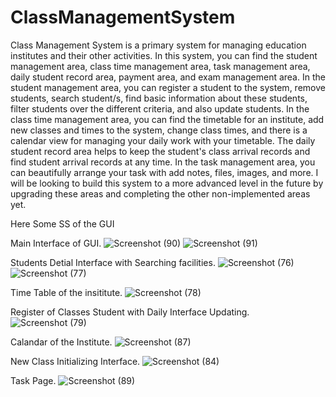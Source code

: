 # ClassManagementSystem
<p> Class Management System is a primary system for managing education institutes and their other activities. In this system, you can find the student management area, class time management area, task management area, daily student record area, payment area, and exam management area. In the student management area, you can register a student to the system, remove students, search student/s, find basic information about these students, filter students over the different criteria, and also update students. In the class time management area, you can find the timetable for an institute, add new classes and times to the system, change class times, and there is a calendar view for managing your daily work with your timetable. The daily student record area helps to keep the student's class arrival records and find student arrival records at any time. In the task management area, you can beautifully arrange your task with add notes, files, images, and more. I will be looking to build this system to a more advanced level in the future by upgrading these areas and completing the other non-implemented areas yet.</p>

Here Some SS of the GUI

Main Interface of GUI.
![Screenshot (90)](https://user-images.githubusercontent.com/85817726/160272880-57e353e2-ee8a-4030-9ba0-78c1af2f2512.png)
![Screenshot (91)](https://user-images.githubusercontent.com/85817726/160272884-a706501b-0cd3-43c8-b8ba-2fdb03954b18.png)

Students Detial Interface with Searching facilities.
![Screenshot (76)](https://user-images.githubusercontent.com/85817726/160272894-a91d7896-d1ff-4edf-a05a-1349317aad49.png)
![Screenshot (77)](https://user-images.githubusercontent.com/85817726/160272896-459858ff-f2c9-4005-ab78-b3ef741bee06.png)
  
 Time Table of the insititute.
![Screenshot (78)](https://user-images.githubusercontent.com/85817726/160272900-3a1fe659-7613-4be9-8385-5ad9fdd9ceab.png)

Register of Classes Student with Daily Interface Updating.
![Screenshot (79)](https://user-images.githubusercontent.com/85817726/160272908-587b1206-dc62-47c5-925c-11472cca5d86.png)

Calandar of the Institute.
![Screenshot (87)](https://user-images.githubusercontent.com/85817726/160272911-c6f6e000-b46f-45c4-a6ba-062b2c24360b.png)

New Class Initializing Interface.
![Screenshot (84)](https://user-images.githubusercontent.com/85817726/160272912-39e419a6-f8a0-4651-888e-2c8816d93df7.png)

Task Page.
![Screenshot (89)](https://user-images.githubusercontent.com/85817726/160272913-fac521af-dd4f-4113-9ea9-514cf3b2b143.png)
